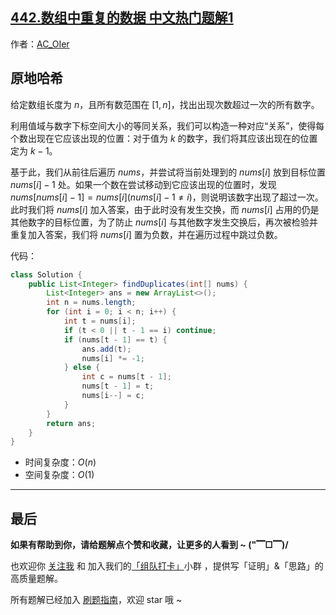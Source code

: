 ## [442.数组中重复的数据 中文热门题解1](https://leetcode.cn/problems/find-all-duplicates-in-an-array/solutions/100000/by-ac_oier-0m3c)

作者：[AC_OIer](https://leetcode.cn/u/AC_OIer)
## 原地哈希

给定数组长度为 $n$，且所有数范围在 $[1, n]$，找出出现次数超过一次的所有数字。

利用值域与数字下标空间大小的等同关系，我们可以构造一种对应“关系”，使得每个数出现在它应该出现的位置：对于值为 $k$ 的数字，我们将其应该出现在的位置定为 $k - 1$。

基于此，我们从前往后遍历 $nums$，并尝试将当前处理到的 $nums[i]$ 放到目标位置 $nums[i] - 1$ 处。如果一个数在尝试移动到它应该出现的位置时，发现 $nums[nums[i] - 1] = nums[i] (nums[i] - 1 \neq i)$，则说明该数字出现了超过一次。此时我们将 $nums[i]$ 加入答案，由于此时没有发生交换，而 $nums[i]$ 占用的仍是其他数字的目标位置，为了防止 $nums[i]$ 与其他数字发生交换后，再次被检验并重复加入答案，我们将 $nums[i]$ 置为负数，并在遍历过程中跳过负数。

代码：
```Java []
class Solution {
    public List<Integer> findDuplicates(int[] nums) {
        List<Integer> ans = new ArrayList<>();
        int n = nums.length;
        for (int i = 0; i < n; i++) {
            int t = nums[i];
            if (t < 0 || t - 1 == i) continue;
            if (nums[t - 1] == t) {
                ans.add(t);
                nums[i] *= -1;
            } else {
                int c = nums[t - 1];
                nums[t - 1] = t;
                nums[i--] = c;
            }
        }
        return ans;
    }
}
```
* 时间复杂度：$O(n)$
* 空间复杂度：$O(1)$

---

## 最后

**如果有帮助到你，请给题解点个赞和收藏，让更多的人看到 ~ ("▔□▔)/**

也欢迎你 [关注我](https://oscimg.oschina.net/oscnet/up-19688dc1af05cf8bdea43b2a863038ab9e5.png) 和 加入我们的[「组队打卡」](https://leetcode-cn.com/u/ac_oier/)小群 ，提供写「证明」&「思路」的高质量题解。

所有题解已经加入 [刷题指南](https://github.com/SharingSource/LogicStack-LeetCode/wiki)，欢迎 star 哦 ~